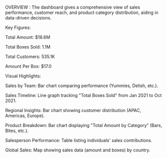 OVERVIEW :
 The dashboard gives a comprehensive view of sales performance, customer reach, and product category distribution, aiding in data-driven decisions.

Key Figures:

Total Amount: $18.6M

Total Boxes Sold: 1.1M

Total Customers: 535.1K

Amount Per Box: $17.0

Visual Highlights:

Sales by Team: Bar chart comparing performance (Yummies, Delish, etc.).

Sales Timeline: Line graph tracking "Total Boxes Sold" from Jan 2021 to Oct 2021.

Regional Insights: Bar chart showing customer distribution (APAC, Americas, Europe).

Product Breakdown: Bar chart displaying "Total Amount by Category" (Bars, Bites, etc.).

Salesperson Performance: Table listing individuals' sales contributions.

Global Sales: Map showing sales data (amount and boxes) by country.
